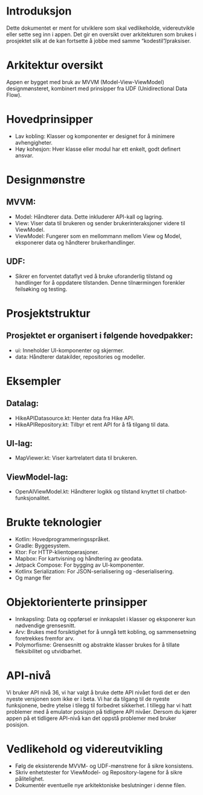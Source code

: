 # Introduksjon

Dette dokumentet er ment for utviklere som skal vedlikeholde, videreutvikle eller sette seg inn i appen. Det gir en oversikt over arkitekturen som brukes i prosjektet slik at de kan fortsette å jobbe med samme “kodestil”/praksiser.

# Arkitektur oversikt

Appen er bygget med bruk av MVVM (Model-View-ViewModel) designmønsteret,
kombinert med prinsipper fra UDF (Unidirectional Data Flow).

# Hovedprinsipper

- Lav kobling: Klasser og komponenter er designet for å minimere avhengigheter.
- Høy kohesjon: Hver klasse eller modul har ett enkelt, godt definert ansvar.

# Designmønstre

## MVVM:

- Model: Håndterer data. Dette inkluderer API-kall og lagring.
- View: Viser data til brukeren og sender brukerinteraksjoner videre til ViewModel.
- ViewModel: Fungerer som en mellommann mellom View og Model, eksponerer data og håndterer
  brukerhandlinger.

## UDF:

- Sikrer en forventet dataflyt ved å bruke uforanderlig tilstand og handlinger for å oppdatere
  tilstanden. Denne tilnærmingen forenkler feilsøking og testing.

# Prosjektstruktur

## Prosjektet er organisert i følgende hovedpakker:

- ui: Inneholder UI-komponenter og skjermer.
- data: Håndterer datakilder, repositories og modeller.

# Eksempler

## Datalag:

- HikeAPIDatasource.kt: Henter data fra Hike API.
- HikeAPIRepository.kt: Tilbyr et rent API for å få tilgang til data.

## UI-lag:

- MapViewer.kt: Viser kartrelatert data til brukeren.

## ViewModel-lag:

- OpenAIViewModel.kt: Håndterer logikk og tilstand knyttet til chatbot-funksjonalitet.

# Brukte teknologier

- Kotlin: Hovedprogrammeringsspråket.
- Gradle: Byggesystem.
- Ktor: For HTTP-klientoperasjoner.
- Mapbox: For kartvisning og håndtering av geodata.
- Jetpack Compose: For bygging av UI-komponenter.
- Kotlinx Serialization: For JSON-serialisering og -deserialisering.
- Og mange fler

# Objektorienterte prinsipper

- Innkapsling: Data og oppførsel er innkapslet i klasser og eksponerer kun nødvendige grensesnitt.
- Arv: Brukes med forsiktighet for å unngå tett kobling, og sammensetning foretrekkes fremfor arv.
- Polymorfisme: Grensesnitt og abstrakte klasser brukes for å tillate fleksibilitet og utvidbarhet.

# API-nivå

Vi bruker API nivå 36, vi har valgt å bruke dette API nivået fordi det er den nyeste versjonen som
ikke er i beta.
Vi har da tilgang til de nyeste funksjonene, bedre ytelse i tilegg til forbedret sikkerhet.
I tillegg har vi hatt problemer med å emulator posisjon på tidligere API nivåer.
Dersom du kjører appen på et tidligere API-nivå kan det oppstå problemer med bruker posisjon.

# Vedlikehold og videreutvikling

- Følg de eksisterende MVVM- og UDF-mønstrene for å sikre konsistens.
- Skriv enhetstester for ViewModel- og Repository-lagene for å sikre pålitelighet.
- Dokumentér eventuelle nye arkitektoniske beslutninger i denne filen.